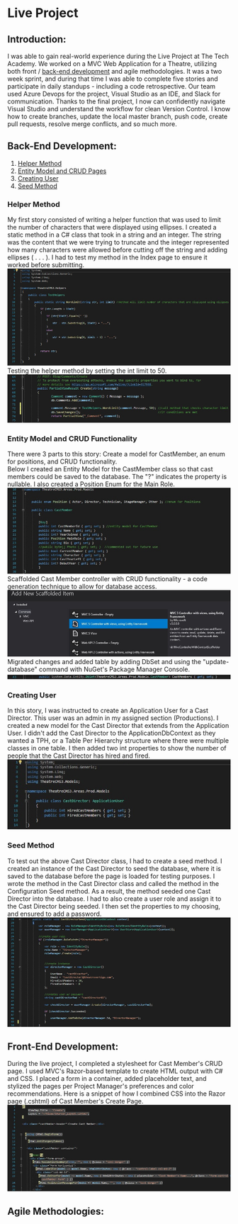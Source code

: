 # Live Project
## Introduction:
I was able to gain real-world experience during the Live Project at The Tech Academy. We worked on a MVC Web Application for a Theatre, utilizing both front / [back-end development](#back-end-development) and agile methodologies. It was a two week sprint, and during that time I was able to complete five stories and participate in daily standups - including a code retrospective. Our team used Azure Devops for the project, Visual Studio as an IDE, and Slack for communication. Thanks to the final project, I now can confidently navigate Visual Studio and understand the workflow for clean Version Control. I know how to create branches, update the local master branch, push code, create pull requests, resolve merge conflicts, and so much more.
## Back-End Development:
1. [Helper Method](#helper-method)
2. [Entity Model and CRUD Pages](#entity-model-and-crud-functionality)
3. [Creating User](#creating-user)
4. [Seed Method](#seed-method)
### Helper Method
My first story consisted of writing a helper function that was used to limit the number of characters that were displayed using ellipses. I created a static method in a C# class that took in a string and an integer. The string was the content that we were trying to truncate and the integer represented how many characters were allowed before cutting off the string and adding ellipses ( . . . ). I had to test my method in the Index page to ensure it worked before submitting. 
![alt text](https://github.com/bstarika/LiveProject/blob/main/HelperMethod.jpg?raw=true)
Testing the helper method by setting the int limit to 50.
![alt text](https://github.com/bstarika/LiveProject/blob/main/TestingHelperMethod.jpg?raw=true)
### Entity Model and CRUD Functionality
There were 3 parts to this story: Create a model for CastMember, an enum for positions, and CRUD functionality. <br>
Below I created an Entity Model for the CastMember class so that cast members could be saved to the database. The "?" indicates the property is nullable. I also created a Position Enum for the Main Role.
![alt text](https://github.com/bstarika/LiveProject/blob/main/EntityModelandEnum.jpg?raw=true) <br>
Scaffolded Cast Member controller with CRUD functionality - a code generation technique to allow for database access.
![alt text](https://github.com/bstarika/LiveProject/blob/main/CRUDScaffolding.jpg?raw=true) <br>
Migrated changes and added table by adding DbSet and using the "update-database" command with NuGet's Package Manager Console.
![alt text](https://github.com/bstarika/LiveProject/blob/main/UpdateDatabase.jpg?raw=true)
### Creating User 
In this story, I was instructed to create an Application User for a Cast Director. This user was an admin in my assigned section (Productions). I created a new model for the Cast Director that extends from the Application User. I didn't add the Cast Director to the ApplicationDbContext as they wanted a TPH, or a Table Per Hierarchy structure where there were multiple classes in one table. I then added two int properties to show the number of people that the Cast Director has hired and fired.
![alt text](https://github.com/bstarika/LiveProject/blob/main/CastDirectorUser.jpg?raw=true)
### Seed Method
To test out the above Cast Director class, I had to create a seed method. I created an instance of the Cast Director to seed the database, where it is saved to the database before the page is loaded for testing purposes. I wrote the method in the Cast Director class and called the method in the Configuration Seed method. As a result, the method seeded one Cast Director into the database. I had to also create a user role and assign it to the Cast Director being seeded. I then set the properties to my choosing, and ensured to add a password. 
![alt text](https://github.com/bstarika/LiveProject/blob/main/SeedMethod.jpg?raw=true)
## Front-End Development:
During the live project, I completed a stylesheet for Cast Member's CRUD page. I used MVC's Razor-based template to create HTML output with C# and CSS. I placed a form in a container, added placeholder text, and stylized the pages per Project Manager's preferences and color recommendations. Here is a snippet of how I combined CSS into the Razor page (.cshtml) of Cast Member's Create Page. 
![alt text](https://github.com/bstarika/LiveProject/blob/main/StyleSheet.jpg?raw=true)
## Agile Methodologies:
